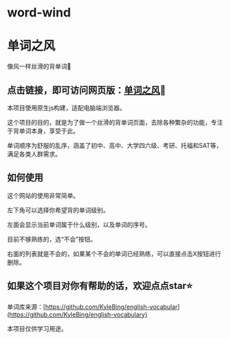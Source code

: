 # word-wind

# 单词之风

像风一样丝滑的背单词🎨

## 点击链接，即可访问网页版：[单词之风](https://word-wind.pages.dev/)🧭

本项目使用原生js构建，适配电脑端浏览器。

这个项目的目的，就是为了做一个丝滑的背单词页面，去除各种繁杂的功能，专注于背单词本身，享受于此。

单词顺序为舒服的乱序，涵盖了初中、高中、大学四六级、考研、托福和SAT等，满足各类人群需求。

## 如何使用
这个网站的使用非常简单。

左下角可以选择你希望背的单词级别。

左面会显示当前单词属于什么级别，以及单词的序号。

目前不够熟练的，选“不会”按钮。

右面的列表就是不会的，如果某个不会的单词已经熟练，可以直接点击X按钮进行删除。

## 如果这个项目对你有帮助的话，欢迎点点star⭐

单词库来源：[https://github.com/KyleBing/english-vocabular](https://github.com/KyleBing/english-vocabulary)

本项目仅供学习用途。
